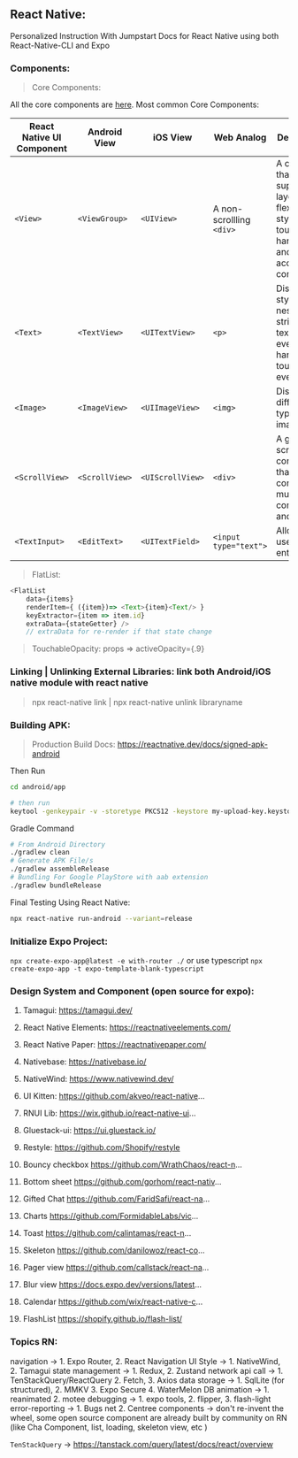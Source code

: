 ## React Native:
Personalized Instruction With Jumpstart Docs for React Native using both React-Native-CLI and Expo

### Components:
> Core Components:

All the core components are [here](https://reactnative.dev/docs/components-and-apis). Most common Core Components:

| React Native UI Component | Android View   | iOS View         | Web Analog               | Description                                                                                           |
| ------------------------- | -------------- | ---------------- | ------------------------ | ----------------------------------------------------------------------------------------------------- |
| `<View>`                  | `<ViewGroup>`  | `<UIView>`       | A non-scrollling `<div>` | A container that supports layout with flexbox, style, some touch handling, and accessibility controls |
| `<Text>`                  | `<TextView>`   | `<UITextView>`   | `<p>`                    | Displays, styles, and nests strings of text and even handles touch events                             |
| `<Image>`                 | `<ImageView>`  | `<UIImageView>`  | `<img>`                  | Displays different types of images                                                                    |
| `<ScrollView>`            | `<ScrollView>` | `<UIScrollView>` | `<div>`                  | A generic scrolling container that can contain multiple components and views                          |
| `<TextInput>`             | `<EditText>`   | `<UITextField>`  | `<input type="text">`    | Allows the user to enter text                                                                         |

> FlatList:
```js
<FlatList
    data={items}
    renderItem={ ({item})=> <Text>{item}<Text/> }
    keyExtractor={item => item.id} 
    extraData={stateGetter} />
    // extraData for re-render if that state change
```

> TouchableOpacity: props => activeOpacity={.9}

### Linking | Unlinking External Libraries: link both Android/iOS native module with react native
> npx react-native link | npx react-native unlink libraryname

### Building APK:
> Production Build Docs: https://reactnative.dev/docs/signed-apk-android

Then Run
```bash
cd android/app

# then run
keytool -genkeypair -v -storetype PKCS12 -keystore my-upload-key.keystore -alias my-key-alias -keyalg RSA -keysize 2048 -validity 10000
```

Gradle Command
```bash
# From Android Directory
./gradlew clean
# Generate APK File/s
./gradlew assembleRelease
# Bundling For Google PlayStore with aab extension
./gradlew bundleRelease
```

Final Testing Using React Native:
```bash
npx react-native run-android --variant=release
```



### Initialize Expo Project:
`npx create-expo-app@latest -e with-router ./` or use typescript
`npx create-expo-app -t expo-template-blank-typescript`

### Design System and Component (open source for expo):

1. Tamagui: https://tamagui.dev/
2. React Native Elements: https://reactnativeelements.com/
3. React Native Paper: https://reactnativepaper.com/
4. Nativebase: https://nativebase.io/
5. NativeWind: https://www.nativewind.dev/
6. UI Kitten: https://github.com/akveo/react-native...
7. RNUI Lib: https://wix.github.io/react-native-ui...
8. Gluestack-ui: https://ui.gluestack.io/
9. Restyle: https://github.com/Shopify/restyle

1. Bouncy checkbox https://github.com/WrathChaos/react-n...
2. Bottom sheet https://github.com/gorhom/react-nativ...
3. Gifted Chat https://github.com/FaridSafi/react-na...
4. Charts https://github.com/FormidableLabs/vic...
5. Toast https://github.com/calintamas/react-n...
6. Skeleton https://github.com/danilowoz/react-co...
7. Pager view https://github.com/callstack/react-na...
8. Blur view https://docs.expo.dev/versions/latest...
9. Calendar https://github.com/wix/react-native-c...
10. FlashList https://shopify.github.io/flash-list/


### Topics RN:
navigation -> 1. Expo Router, 2. React Navigation
UI Style -> 1. NativeWind, 2. Tamagui
state management -> 1. Redux, 2. Zustand
network api call -> 1. TenStackQuery/ReactQuery 2. Fetch, 3. Axios
data storage -> 1. SqlLite (for structured), 2. MMKV 3. Expo Secure 4. WaterMelon DB
animation -> 1. reanimated 2. motee
debugging -> 1. expo tools, 2. flipper, 3. flash-light
error-reporting -> 1. Bugs net 2. Centree
components -> don't re-invent the wheel, some open source component are already built by community on RN (like Cha Component, list, loading, skeleton view, etc )

`TenStackQuery` -> https://tanstack.com/query/latest/docs/react/overview